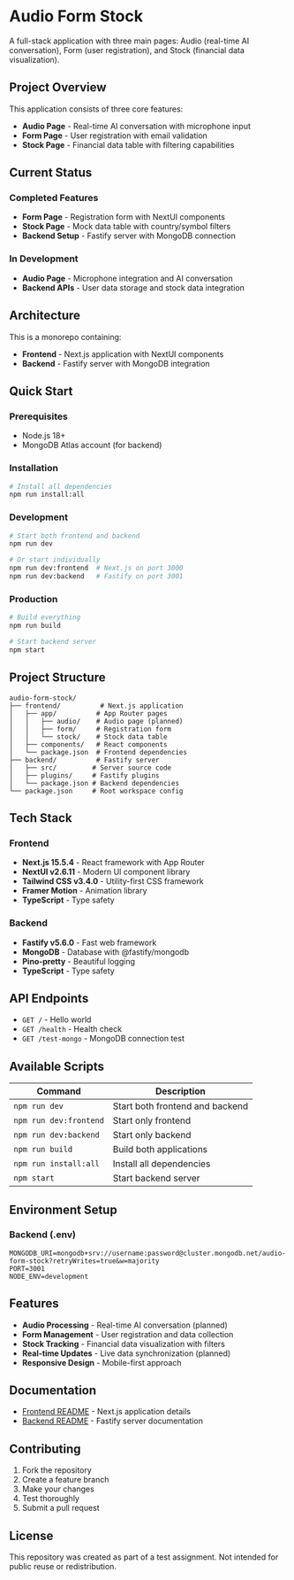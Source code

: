 # Audio Form Stock

A full-stack application with three main pages: Audio (real-time AI conversation), Form (user registration), and Stock (financial data visualization).

## Project Overview

This application consists of three core features:

- **Audio Page** - Real-time AI conversation with microphone input
- **Form Page** - User registration with email validation
- **Stock Page** - Financial data table with filtering capabilities

## Current Status

### Completed Features

- **Form Page** - Registration form with NextUI components
- **Stock Page** - Mock data table with country/symbol filters
- **Backend Setup** - Fastify server with MongoDB connection

### In Development

- **Audio Page** - Microphone integration and AI conversation
- **Backend APIs** - User data storage and stock data integration

## Architecture

This is a monorepo containing:

- **Frontend** - Next.js application with NextUI components
- **Backend** - Fastify server with MongoDB integration

## Quick Start

### Prerequisites

- Node.js 18+
- MongoDB Atlas account (for backend)

### Installation

```bash
# Install all dependencies
npm run install:all
```

### Development

```bash
# Start both frontend and backend
npm run dev

# Or start individually
npm run dev:frontend  # Next.js on port 3000
npm run dev:backend   # Fastify on port 3001
```

### Production

```bash
# Build everything
npm run build

# Start backend server
npm start
```

## Project Structure

```text
audio-form-stock/
├── frontend/          # Next.js application
│   ├── app/          # App Router pages
│   │   ├── audio/    # Audio page (planned)
│   │   ├── form/     # Registration form
│   │   └── stock/    # Stock data table
│   ├── components/   # React components
│   └── package.json  # Frontend dependencies
├── backend/          # Fastify server
│   ├── src/         # Server source code
│   ├── plugins/     # Fastify plugins
│   └── package.json # Backend dependencies
└── package.json     # Root workspace config
```

## Tech Stack

### Frontend

- **Next.js 15.5.4** - React framework with App Router
- **NextUI v2.6.11** - Modern UI component library
- **Tailwind CSS v3.4.0** - Utility-first CSS framework
- **Framer Motion** - Animation library
- **TypeScript** - Type safety

### Backend

- **Fastify v5.6.0** - Fast web framework
- **MongoDB** - Database with @fastify/mongodb
- **Pino-pretty** - Beautiful logging
- **TypeScript** - Type safety

## API Endpoints

- `GET /` - Hello world
- `GET /health` - Health check
- `GET /test-mongo` - MongoDB connection test

## Available Scripts

| Command | Description |
|---------|-------------|
| `npm run dev` | Start both frontend and backend |
| `npm run dev:frontend` | Start only frontend |
| `npm run dev:backend` | Start only backend |
| `npm run build` | Build both applications |
| `npm run install:all` | Install all dependencies |
| `npm start` | Start backend server |

## Environment Setup

### Backend (.env)

```env
MONGODB_URI=mongodb+srv://username:password@cluster.mongodb.net/audio-form-stock?retryWrites=true&w=majority
PORT=3001
NODE_ENV=development
```

## Features

- **Audio Processing** - Real-time AI conversation (planned)
- **Form Management** - User registration and data collection
- **Stock Tracking** - Financial data visualization with filters
- **Real-time Updates** - Live data synchronization (planned)
- **Responsive Design** - Mobile-first approach

## Documentation

- [Frontend README](./frontend/README.md) - Next.js application details
- [Backend README](./backend/README.md) - Fastify server documentation

## Contributing

1. Fork the repository
2. Create a feature branch
3. Make your changes
4. Test thoroughly
5. Submit a pull request

## License

This repository was created as part of a test assignment.
Not intended for public reuse or redistribution.

